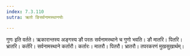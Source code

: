 ```yaml
---
index: 7.3.110
sutra: ऋतो ङिसर्वनामस्थानयोः

---
```

गुणः इति वर्तते। ऋकारान्तस्य अङ्गस्य ङौ परतः सर्वनामस्थाने च गुणो भवति। ङौ मातरि। पितरि। भ्रातरि। कर्तरि। सर्वनामस्थाने कर्तारौ। कर्तारः। मातरौ। पितरौ। भ्रातरौ। तपरकरणं मुखसुखार्थम्।
